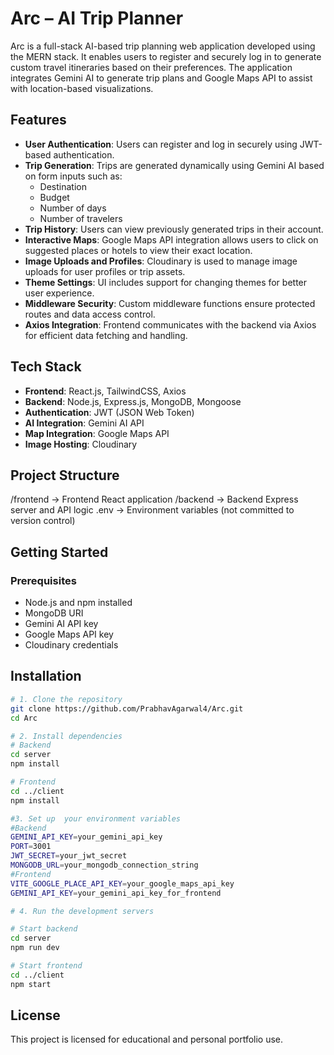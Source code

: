 # Arc – AI Trip Planner

Arc is a full-stack AI-based trip planning web application developed using the MERN stack. It enables users to register and securely log in to generate custom travel itineraries based on their preferences. The application integrates Gemini AI to generate trip plans and Google Maps API to assist with location-based visualizations.

## Features

- **User Authentication**: Users can register and log in securely using JWT-based authentication.
- **Trip Generation**: Trips are generated dynamically using Gemini AI based on form inputs such as:
  - Destination
  - Budget
  - Number of days
  - Number of travelers
- **Trip History**: Users can view previously generated trips in their account.
- **Interactive Maps**: Google Maps API integration allows users to click on suggested places or hotels to view their exact location.
- **Image Uploads and Profiles**: Cloudinary is used to manage image uploads for user profiles or trip assets.
- **Theme Settings**: UI includes support for changing themes for better user experience.
- **Middleware Security**: Custom middleware functions ensure protected routes and data access control.
- **Axios Integration**: Frontend communicates with the backend via Axios for efficient data fetching and handling.

## Tech Stack

- **Frontend**: React.js, TailwindCSS, Axios
- **Backend**: Node.js, Express.js, MongoDB, Mongoose
- **Authentication**: JWT (JSON Web Token)
- **AI Integration**: Gemini AI API
- **Map Integration**: Google Maps API
- **Image Hosting**: Cloudinary

## Project Structure

/frontend → Frontend React application
/backend → Backend Express server and API logic
.env → Environment variables (not committed to version control)

## Getting Started

### Prerequisites

- Node.js and npm installed
- MongoDB URI
- Gemini AI API key
- Google Maps API key
- Cloudinary credentials

## Installation

```bash
# 1. Clone the repository
git clone https://github.com/PrabhavAgarwal4/Arc.git
cd Arc

# 2. Install dependencies
# Backend
cd server
npm install

# Frontend
cd ../client
npm install

#3. Set up  your environment variables
#Backend
GEMINI_API_KEY=your_gemini_api_key
PORT=3001
JWT_SECRET=your_jwt_secret
MONGODB_URL=your_mongodb_connection_string
#Frontend
VITE_GOOGLE_PLACE_API_KEY=your_google_maps_api_key
GEMINI_API_KEY=your_gemini_api_key_for_frontend

# 4. Run the development servers

# Start backend
cd server
npm run dev

# Start frontend
cd ../client
npm start
```
## License 
This project is licensed for educational and personal portfolio use.

